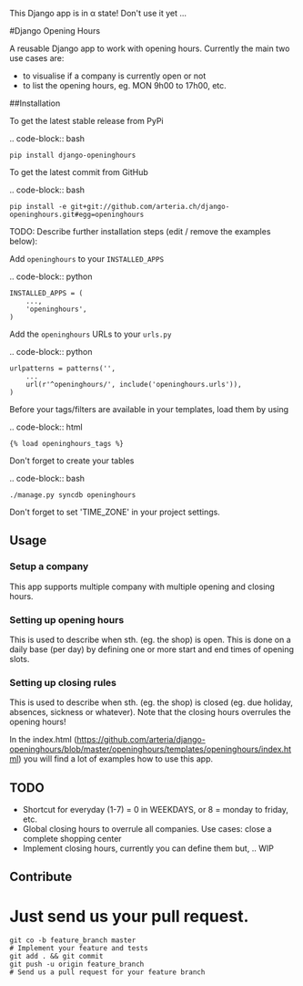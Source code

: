This Django app is in α state! Don't use it yet ...



#Django Opening Hours


A reusable Django app to work with opening hours. Currently the main two use cases are: 

* to visualise if a company is currently open or not
* to list the opening hours, eg. MON 9h00 to 17h00, etc.


##Installation

To get the latest stable release from PyPi

.. code-block:: bash

    pip install django-openinghours

To get the latest commit from GitHub

.. code-block:: bash

    pip install -e git+git://github.com/arteria.ch/django-openinghours.git#egg=openinghours

TODO: Describe further installation steps (edit / remove the examples below):

Add ``openinghours`` to your ``INSTALLED_APPS``

.. code-block:: python

    INSTALLED_APPS = (
        ...,
        'openinghours',
    )

Add the ``openinghours`` URLs to your ``urls.py``

.. code-block:: python

    urlpatterns = patterns('',
        ...
        url(r'^openinghours/', include('openinghours.urls')),
    )

Before your tags/filters are available in your templates, load them by using

.. code-block:: html

	{% load openinghours_tags %}


Don't forget to create your tables

.. code-block:: bash

    ./manage.py syncdb openinghours


Don't forget to set 'TIME_ZONE' in your project settings.


## Usage

### Setup a company
This app supports multiple company with multiple opening and closing hours. 

### Setting up opening hours
This is used to describe when sth. (eg. the shop) is open. This is done on a daily base (per day) by defining one or more 
start and end times of opening slots.

### Setting up closing rules
This is used to describe when sth. (eg. the shop) is closed (eg. due holiday, 
absences, sickness or whatever). Note that the closing hours overrules the opening hours!

In the index.html (https://github.com/arteria/django-openinghours/blob/master/openinghours/templates/openinghours/index.html) you will find a lot of examples how to use this app.

## TODO
* Shortcut for everyday (1-7) = 0 in WEEKDAYS, or 8 = monday to friday, etc.
* Global closing hours to overrule all companies. Use cases: close a complete shopping center
* Implement closing hours, currently you can define them but, .. WIP

## Contribute


Just send us your pull request. 
=======
    git co -b feature_branch master
    # Implement your feature and tests
    git add . && git commit
    git push -u origin feature_branch
    # Send us a pull request for your feature branch


 
